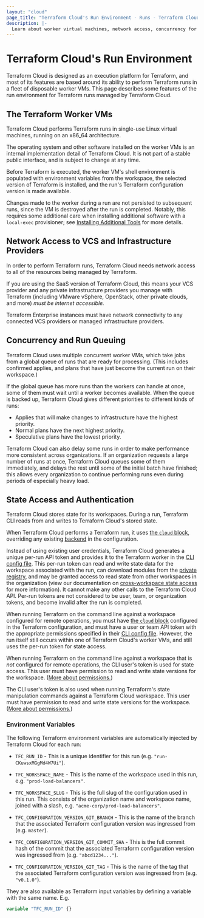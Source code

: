 ```yaml
---
layout: "cloud"
page_title: "Terraform Cloud's Run Environment - Runs - Terraform Cloud and Terraform Enterprise"
description: |-
  Learn about worker virtual machines, network access, concurrency for run queueing, state access authentication, and environment variables.
---
```


# Terraform Cloud's Run Environment

Terraform Cloud is designed as an execution platform for Terraform, and most of its features are based around its ability to perform Terraform runs in a fleet of disposable worker VMs. This page describes some features of the run environment for Terraform runs managed by Terraform Cloud.

## The Terraform Worker VMs

Terraform Cloud performs Terraform runs in single-use Linux virtual machines, running on an x86\_64 architecture.

The operating system and other software installed on the worker VMs is an internal implementation detail of Terraform Cloud. It is not part of a stable public interface, and is subject to change at any time.

Before Terraform is executed, the worker VM's shell environment is populated with environment variables from the workspace, the selected version of Terraform is installed, and the run's Terraform configuration version is made available.

Changes made to the worker during a run are not persisted to subsequent runs, since the VM is destroyed after the run is completed. Notably, this requires some additional care when installing additional software with a `local-exec` provisioner; see [Installing Additional Tools](install-software.html#installing-additional-tools) for more details.

## Network Access to VCS and Infrastructure Providers

In order to perform Terraform runs, Terraform Cloud needs network access to all of the resources being managed by Terraform.

If you are using the SaaS version of Terraform Cloud, this means your VCS provider and any private infrastructure providers you manage with Terraform (including VMware vSphere, OpenStack, other private clouds, and more) _must be internet accessible._

Terraform Enterprise instances must have network connectivity to any connected VCS providers or managed infrastructure providers.

## Concurrency and Run Queuing

Terraform Cloud uses multiple concurrent worker VMs, which take jobs from a global queue of runs that are ready for processing. (This includes confirmed applies, and plans that have just become the current run on their workspace.)

If the global queue has more runs than the workers can handle at once, some of them must wait until a worker becomes available. When the queue is backed up, Terraform Cloud gives different priorities to different kinds of runs:

- Applies that will make changes to infrastructure have the highest priority.
- Normal plans have the next highest priority.
- Speculative plans have the lowest priority.

Terraform Cloud can also delay some runs in order to make performance more consistent across organizations. If an organization requests a large number of runs at once, Terraform Cloud queues some of them immediately, and delays the rest until some of the initial batch have finished; this allows every organization to continue performing runs even during periods of especially heavy load.

## State Access and Authentication

[CLI config file]: /docs/cli/config/config-file.html
[cloud]: /docs/cli/configuring-terraform-cloud/initialization.html

Terraform Cloud stores state for its workspaces. During a run, Terraform CLI reads from and writes to Terraform Cloud's stored state.

When Terraform Cloud performs a Terraform run, it uses [the `cloud` block][cloud], overriding any existing [backend](/docs/language/settings/backends/index.html) in the configuration.

Instead of using existing user credentials, Terraform Cloud generates a unique per-run API token and provides it to the Terraform worker in the [CLI config file][]. This per-run token can read and write state data for the workspace associated with the run, can download modules from the [private registry](../registry/index.html), and may be granted access to read state from other workspaces in the organization (view our documentation on [cross-workspace state access](../workspaces/state.html#accessing-state-from-other-workspaces) for more information). It cannot make any other calls to the Terraform Cloud API. Per-run tokens are not considered to be user, team, or organization tokens, and become invalid after the run is completed.

When running Terraform on the command line against a workspace configured for remote operations, you must have [the `cloud` block][cloud] configured in the Terraform configuration, and must have a user or team API token with the appropriate permissions specified in their [CLI config file][]. However, the run itself still occurs within one of Terraform Cloud's worker VMs, and still uses the per-run token for state access.

When running Terraform on the command line against a workspace that is _not_ configured for remote operations, the CLI user's token is used for state access. This user must have permission to read and write state versions for the workspace. ([More about permissions.](/docs/cloud/users-teams-organizations/permissions.html))

The CLI user's token is also used when running Terraform's state manipulation commands against a Terraform Cloud workspace. This user must have permission to read and write state versions for the workspace. ([More about permissions.](/docs/cloud/users-teams-organizations/permissions.html))

[permissions-citation]: #intentionally-unused---keep-for-maintainers

### Environment Variables

The following Terraform environment variables are automatically injected by
Terraform Cloud for each run:

- `TFC_RUN_ID` - This is a unique identifier for this run (e.g. `"run-CKuwsxMGgMd4W7Ui"`).

- `TFC_WORKSPACE_NAME` - This is the name of the workspace used in
  this run, e.g. `"prod-load-balancers"`.

- `TFC_WORKSPACE_SLUG` - This is the full slug of the configuration used
  in this run. This consists of the organization name and workspace name,
  joined with a slash, e.g. `"acme-corp/prod-load-balancers"`.

- `TFC_CONFIGURATION_VERSION_GIT_BRANCH` - This is the name of the branch
  that the associated Terraform configuration version was ingressed from
  (e.g. `master`).

- `TFC_CONFIGURATION_VERSION_GIT_COMMIT_SHA` - This is the full commit hash
  of the commit that the associated Terraform configuration version was
  ingressed from (e.g. `"abcd1234..."`).

- `TFC_CONFIGURATION_VERSION_GIT_TAG` - This is the name of the tag
  that the associated Terraform configuration version was ingressed from
  (e.g. `"v0.1.0"`).

They are also available as Terraform input variables by defining a variable with the same name. E.g.

```terraform
variable "TFC_RUN_ID" {}
```
